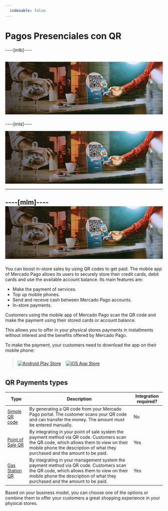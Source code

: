 ```yaml
---
  indexable: false
---
```


# Pagos Presenciales con QR

----[mlb]----

![Pagos QR Mercado Pago](/images/mobile/qr_mla2.es.png)
------------
----[mla]----

![Pagos QR Mercado Pago](/images/mobile/qr_mla2.es.png)

------------
----[mlm]----
![Pagos QR Mercado Pago](/images/mobile/qr_mla2.es.png)
------------

You can boost in-store sales by using QR codes to get paid. The mobile app of Mercado Pago allows its users to securely store their credit cards, debit cards and use the available account balance. Its main features are:

- Make the payment of services.
- Top up mobile phones.
- Send and receive cash between Mercado Pago accounts.
- In-store payments.

Customers using the mobile app of Mercado Pago scan the QR code and make the payment using their stored cards or account balance.

This allows you to offer in your physical stores payments in installments without interest and the benefits offered by Mercado Pago.

To make the payment, your customers need to download the app on their mobile phone:

> [<img src="/developers/bundles/images/GooglePlayBadge.en.png" alt="Android Play Store" width="200"/>](https://play.google.com/store/apps/details?id=com.mercadopago.wallet&hl=es_419) [<img src="/developers/bundles/images/AppStoreBadge.en.svg" alt="iOS App Store" width="158" style="margin:0.8em"/>](https://itunes.apple.com/ar/app/mercado-pago/id925436649?mt=8)

## QR Payments types

| Type | Description | Integration required? |
| --- | --- | --- |
| [Simple QR code](https://www.mercadopago.com.ar/developers/en/guides/in-person-payments/qr-code-legacy/qr-static) | By generating a QR code from your Mercado Pago portal. The customer scans your QR code and can transfer the money. The amount must be entered manually. | No |
| [Point of Sale QR](https://www.mercadopago.com.ar/developers/en/guides/in-person-payments/qr-code-legacy/qr-pos) | By integrating in your point of sale system the payment method via QR code. Customers scan the QR code, which allows them to view on their mobile phone the description of what they purchased and the amount to be paid. | Yes |
| [Gas Station QR](https://www.mercadopago.com.ar/developers/en/guides/in-person-payments/qr-code-legacy/qr-gas-station) | By integrating in your management system the payment method via QR code. Customers scan the QR code, which allows them to view on their mobile phone the description of what they purchased and the amount to be paid. | Yes |

Based on your business model, you can choose one of the options or combine them to offer your customers a great shopping experience in your physical stores.
